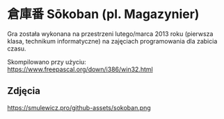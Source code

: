# 倉庫番 Sōkoban (pl. Magazynier)
Gra została wykonana na przestrzeni lutego/marca 2013 roku (pierwsza klasa, technikum informatyczne) na zajęciach programowania dla zabicia czasu.

Skompilowano przy użyciu:
https://www.freepascal.org/down/i386/win32.html

## Zdjęcia
https://smulewicz.pro/github-assets/sokoban.png
